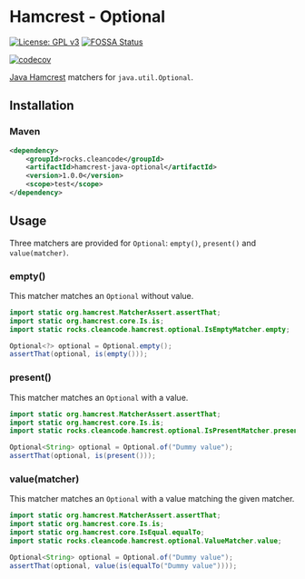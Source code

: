 # Hamcrest - Optional

[![License: GPL v3](https://img.shields.io/badge/License-GPLv3-blue.svg)](https://www.gnu.org/licenses/gpl-3.0) [![FOSSA Status](https://app.fossa.com/api/projects/git%2Bgithub.com%2Fclean-code-rocks%2Fhamcrest-java-optional.svg?type=shield)](https://app.fossa.com/projects/git%2Bgithub.com%2Fclean-code-rocks%2Fhamcrest-java-optional?ref=badge_shield)

[![codecov](https://codecov.io/gh/clean-code-rocks/hamcrest-java-optional/branch/main/graph/badge.svg?token=MD5XCHBMQ4)](https://codecov.io/gh/clean-code-rocks/hamcrest-java-optional)

[Java Hamcrest](http://hamcrest.org/JavaHamcrest/) matchers for `java.util.Optional`.

## Installation

### Maven

```xml
<dependency>
    <groupId>rocks.cleancode</groupId>
    <artifactId>hamcrest-java-optional</artifactId>
    <version>1.0.0</version>
    <scope>test</scope>
</dependency>
```

## Usage

Three matchers are provided for `Optional`: `empty()`, `present()` and `value(matcher)`.

### empty()

This matcher matches an `Optional` without value.

```java
import static org.hamcrest.MatcherAssert.assertThat;
import static org.hamcrest.core.Is.is;
import static rocks.cleancode.hamcrest.optional.IsEmptyMatcher.empty;

Optional<?> optional = Optional.empty();
assertThat(optional, is(empty()));
```

### present()

This matcher matches an `Optional` with a value.

```java
import static org.hamcrest.MatcherAssert.assertThat;
import static org.hamcrest.core.Is.is;
import static rocks.cleancode.hamcrest.optional.IsPresentMatcher.present;

Optional<String> optional = Optional.of("Dummy value");
assertThat(optional, is(present()));
```

### value(matcher)

This matcher matches an `Optional` with a value matching the given matcher.

```java
import static org.hamcrest.MatcherAssert.assertThat;
import static org.hamcrest.core.Is.is;
import static org.hamcrest.core.IsEqual.equalTo;
import static rocks.cleancode.hamcrest.optional.ValueMatcher.value;

Optional<String> optional = Optional.of("Dummy value");
assertThat(optional, value(is(equalTo("Dummy value"))));
```
